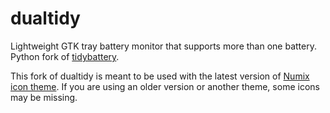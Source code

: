 dualtidy
========

Lightweight GTK tray battery monitor that supports more than one battery.
Python fork of [tidybattery](https://github.com/decayofmind/tidybattery).

This fork of dualtidy is meant to be used with the latest version of [Numix
icon theme](https://github.com/numixproject/numix-icon-theme). If you are using
an older version or another theme, some icons may be missing.
